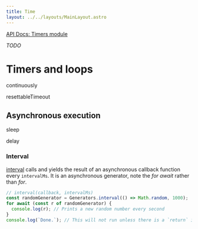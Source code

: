 ```yaml
---
title: Time
layout: ../../layouts/MainLayout.astro
---
```


[API Docs: Timers module](https://clinth.github.io/ixfx/modules/Timers.html)

_TODO_

# Timers and loops

continuously

resettableTimeout


## Asynchronous execution

sleep

delay


<a name="interval"></a>
### Interval

[interval](https://clinth.github.io/ixfx/modules/Timers.html#interval) calls and yields the result of an asynchronous callback function every `intervalMs`. It is an asynchronous generator, note the _for await_ rather than _for_.

```js
// interval(callback, intervalMs)
const randomGenerator = Generators.interval(() => Math.random, 1000);
for await (const r of randomGenerator) {
  console.log(r); // Prints a new random number every second
}
console.log(`Done.`); // This will not run unless there is a `return` in the for await loop
```
